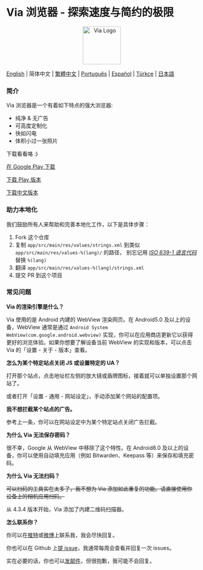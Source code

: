# Via 浏览器 - 探索速度与简约的极限

<div align="center"><img src="http://viayoo.com/en/images/logo.png" alt="Via Logo" height="100"/></div>

[English](./README.md) | 简体中文 | [繁體中文](./README_zh_TW.md) | [Português](./README_pt_BR.md) | [Español](./README_es_ES.md) | [Türkçe](./README_tr_TR.md) | [日本語](./README_ja_JP.md)

### 简介

Via 浏览器是一个有着如下特点的强大浏览器:

- 纯净 & 无广告
- 可高度定制化
- 快如闪电
- 体积小过一张照片

下载看看咯 :)

[在 Google Play 下载](https://play.google.com/store/apps/details?id=mark.via.gp)

[下载 Play 版本](https://res.viayoo.com/v1/via-release.apk)

[下载中文版本](https://res.viayoo.com/v1/via-release-cn.apk)

### 助力本地化

我们鼓励所有人来帮助和完善本地化工作，以下是具体步骤：

1. Fork 这个仓库
2. 复制 `app/src/main/res/values/strings.xml` 到类似 `app/src/main/res/values-%(lang)/` 的路径， 别忘记用 [*ISO 639-1 语言代码*](http://www.loc.gov/standards/iso639-2/php/code_list.php) 替换 `%(lang)`
3. 翻译 `app/src/main/res/values-%(lang)/strings.xml`
4. 提交 PR 到这个项目

### 常见问题

**Via 的渲染引擎是什么？**

Via 使用的是 Android 内建的 WebView 渲染网页。在 Android5.0 及以上的设备，WebView 通常是通过 `Android System WebView(com.google.android.webview)` 实现，你可以在应用商店更新它以获得更好的浏览体验。如果你想要了解设备当前 WebView 的实现和版本，可以点击 Via 的「设置 - 关于 - 版本」查看。

**怎么为某个特定站点关闭 JS 或设置特定的 UA？**

打开那个站点，点击地址栏左侧的放大镜或盾牌图标，接着就可以单独设置那个网站了。

或者打开「设置 - 通用 - 网站设定」，手动添加某个网站的配置项。

**我不想拦截某个站点的广告。**

参考上一条，你可以在网站设定中为某个特定站点关闭广告拦截。

**为什么 Via 无法保存密码？**

很不幸，Google 从 WebView 中移除了这个特性。在 Android8.0 及以上的设备，你可以使用自动填充应用（例如 Bitwarden、Keepass 等）来保存和填充密码。

**为什么 Via 无法扫码？**

~~可以扫码的工具实在太多了，我不想为 Via 添加如此重复的功能。请直接使用你设备上的相机应用扫码。~~

从 4.3.4 版本开始，Via 添加了内建二维码扫描器。

**怎么联系你？**

你可以在[推特](https://twitter.com/Yafeng78600505)或[微博](https://weibo.com/u/7558014976)上联系我，我会尽快回复。

你也可以在 Github 上[提 issue](https://github.com/tuyafeng/Via/issues/new)，我通常每周会查看并回复一次 issues。

实在必要的话，你也可以[发邮件](mailto:yafengtu@gmail.com)，但很抱歉，我可能不会回复。

